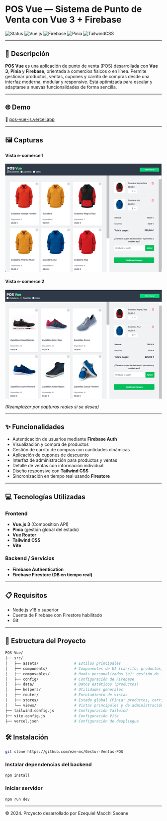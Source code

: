# POS Vue — Sistema de Punto de Venta con Vue 3 + Firebase

![Status](https://img.shields.io/badge/status-live-success?style=flat-square)
![Vue.js](https://img.shields.io/badge/frontend-Vue.js-42b883?style=flat-square)
![Firebase](https://img.shields.io/badge/backend-Firebase-orange?style=flat-square)
![Pinia](https://img.shields.io/badge/state-Pinia-yellow?style=flat-square)
![TailwindCSS](https://img.shields.io/badge/styling-TailwindCSS-38bdf8?style=flat-square)

---

## 📄 Descripción

**POS Vue** es una aplicación de punto de venta (POS) desarrollada con **Vue 3**, **Pinia** y **Firebase**, orientada a comercios físicos o en línea. Permite gestionar productos, ventas, cupones y carrito de compras desde una interfaz moderna, modular y responsive. Está optimizada para escalar y adaptarse a nuevas funcionalidades de forma sencilla.

---


## 🌐 Demo

🔗 [pos-vue-js.vercel.app](https://eze-ms-pos-vue-js.vercel.app/)

---

## 🖼️ Capturas

#### Vista e-comerce 1
![Vista sudaderas](./public/img/ecomerce1.png)

#### Vista e-comerce 2
![Vista zapatillas](./public/img/ecomerce2.png)

*(Reemplazar por capturas reales si se desea)*

---

## ✨ Funcionalidades

- Autenticación de usuarios mediante **Firebase Auth**
- Visualización y compra de productos
- Gestión de carrito de compras con cantidades dinámicas
- Aplicación de cupones de descuento
- Interfaz de administración para productos y ventas
- Detalle de ventas con información individual
- Diseño responsive con **Tailwind CSS**
- Sincronización en tiempo real usando **Firestore**

---

## 💻 Tecnologías Utilizadas

### Frontend

- **Vue.js 3** (Composition API)
- **Pinia** (gestión global del estado)
- **Vue Router**
- **Tailwind CSS**
- **Vite**

### Backend / Servicios

- **Firebase Authentication**
- **Firebase Firestore (DB en tiempo real)**

---

## 📋 Requisitos

- Node.js v18 o superior
- Cuenta de Firebase con Firestore habilitado
- Git

---

## 🧱 Estructura del Proyecto

```bash
POS-Vue/
├── src/
│   ├── assets/                # Estilos principales
│   ├── components/            # Componentes de UI (carrito, productos, navegación, etc.)
│   ├── composables/           # Hooks personalizados (ej: gestión de imágenes)
│   ├── config/                # Configuración de Firebase
│   ├── data/                  # Datos estáticos (productos)
│   ├── helpers/               # Utilidades generales
│   ├── router/                # Enrutamiento de vistas
│   ├── stores/                # Estado global (Pinia: productos, carrito, ventas, cupones)
│   └── views/                 # Vistas principales y de administración
├── tailwind.config.js         # Configuración Tailwind
├── vite.config.js             # Configuración Vite
├── vercel.json                # Configuración de despliegue

```

## 🛠️ Instalación

```bash
git clone https://github.com/eze-ms/Gestor-Ventas-POS

```

### Instalar dependencias del backend
```bash
npm install
```

### Iniciar servidor
```bash
npm run dev
```
---

© 2024. Proyecto desarrollado por Ezequiel Macchi Seoane